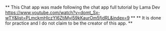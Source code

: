 ** This Chat app was made following the chat app full tutorial by Lama Dev https://www.youtube.com/watch?v=domt_Sx-wTY&list=PLmckmHlczYI6ZtiMyj59kKaurOm5fjdRL&index=9 **
** It is done for practice and I do not claim to be the creator of this app. **

